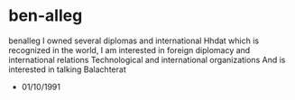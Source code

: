 # ben-alleg
benalleg
I owned several diplomas and international Hhdat which is recognized in the world,
I am interested in foreign diplomacy and international relations
Technological and international organizations
And is interested in talking Balachterat
* 01/10/1991
